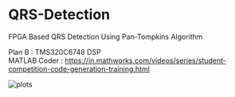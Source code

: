 # QRS-Detection
FPGA Based QRS Detection Using Pan-Tompkins Algorithm

Plan B : TMS320C6748 DSP  
MATLAB Coder : https://in.mathworks.com/videos/series/student-competition-code-generation-training.html  


![plots](https://github.com/user-attachments/assets/d78c68ed-b687-4f56-a153-13b358acd7be)
